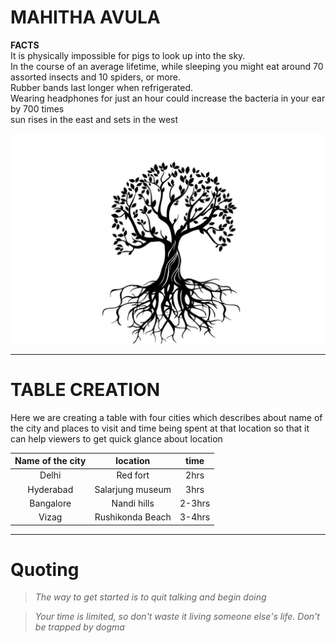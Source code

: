# MAHITHA AVULA
**FACTS**<br>
It is physically impossible for pigs to look up into the sky.<br>In the course of an average lifetime, while sleeping you might eat around 70 assorted insects and 10 spiders, or more.<br>
Rubber bands last longer when refrigerated.<br>
Wearing headphones for just an hour could increase the bacteria in your ear by 700 times<br>
sun rises in the east and sets in the west<br>

![Tree](TREE.jpg)

---
# TABLE CREATION
Here we are creating a table with four cities which describes about name of the city and places to visit  and time being spent at that location so that it can help viewers to get quick glance about location<br>

| Name of the city | location | time|
|   :---:              | :---:     | :---:|
| Delhi | Red fort | 2hrs|
|Hyderabad | Salarjung museum|3hrs|
|Bangalore|Nandi hills|2-3hrs|
|Vizag|Rushikonda Beach|3-4hrs|

---
# Quoting
> *The way to get started is to quit talking and begin doing*<br>

> *Your time is limited, so don't waste it living someone else's life. Don't be trapped by dogma*
